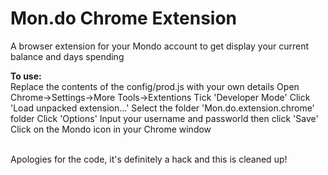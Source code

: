 # Mon.do Chrome Extension
A browser extension for your Mondo account to get display your current balance and days spending
<br />

<b>To use:</b><br />
Replace the contents of the config/prod.js with your own details
Open Chrome->Settings->More Tools->Extentions
Tick 'Developer Mode'
Click 'Load unpacked extension...'
Select the folder 'Mon.do.extension.chrome' folder
Click 'Options'
Input your username and passworld then click 'Save'
Click on the Mondo icon in your Chrome window

<br />
Apologies for the code, it's definitely a hack and this is cleaned up!

